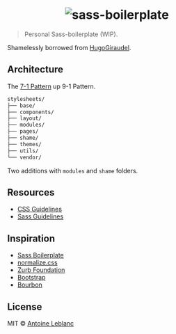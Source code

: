 <h1 align="center">
  <img src="https://rawgit.com/antleblanc/sass-boilerplate/master/media/logo.svg" alt="sass-boilerplate">
</h1>

> Personal Sass-boilerplate (WIP).

Shamelessly borrowed from [HugoGiraudel](https://github.com/HugoGiraudel/sass-boilerplate).

## Architecture

The [7-1 Pattern](http://sass-guidelin.es/#the-7-1-pattern) up 9-1 Pattern.

```sh
stylesheets/
├── base/
├── components/
├── layout/
├── modules/
├── pages/
├── shame/
├── themes/
├── utils/
└── vendor/
```

Two additions with `modules` and `shame` folders.

## Resources

- [CSS Guidelines](http://cssguidelin.es)
- [Sass Guidelines](http://sass-guidelin.es)

## Inspiration

- [Sass Boilerplate](https://github.com/HugoGiraudel/sass-boilerplate)
- [normalize.css](https://github.com/necolas/normalize.css)
- [Zurb Foundation](https://github.com/zurb/foundation)
- [Bootstrap](https://github.com/twbs/bootstrap)
- [Bourbon](https://github.com/thoughtbot/bourbon)

## License

MIT © [Antoine Leblanc](http://antleblanc.me)
